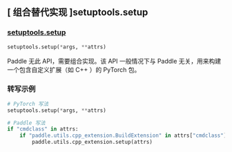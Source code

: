 ## [ 组合替代实现 ]setuptools.setup

### [setuptools.setup](https://setuptools.pypa.io/en/latest/userguide/quickstart.html)

```python
setuptools.setup(*args, **attrs)
```

Paddle 无此 API，需要组合实现。该 API 一般情况下与 Paddle 无关，用来构建一个包含自定义扩展（如 C++ ）的 PyTorch 包。

### 转写示例

```python
# PyTorch 写法
setuptools.setup(*args, **attrs)

# Paddle 写法
if "cmdclass" in attrs:
    if "paddle.utils.cpp_extension.BuildExtension" in attrs["cmdclass"]:
        paddle.utils.cpp_extension.setup(attrs)
```
